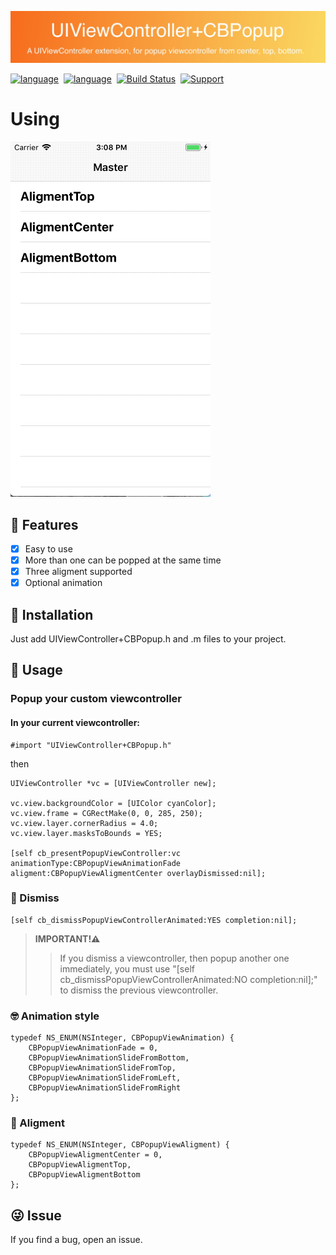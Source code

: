 ![](https://github.com/qcc107/UIViewController-CBPopup/blob/master/title.jpg)

[![language](https://img.shields.io/badge/Language-Objective--C-7D6FFF.svg)](https://developer.apple.com/documentation/objectivec)&nbsp;
[![language](https://img.shields.io/badge/Language-Swift-6986FF.svg)](https://github.com/apple/swift)&nbsp;
[![Build Status](https://travis-ci.org/qcc107/UIViewController-CBPopup.svg?branch=master)](https://travis-ci.org/qcc107/UIViewController-CBPopup)&nbsp;
[![Support](https://img.shields.io/badge/support-iOS%209%2B%20-orange.svg?style=flat)](https://www.apple.com/nl/ios/)

# Using
![](https://github.com/qcc107/UIViewController-CBPopup/blob/master/animation.gif)

## 🌟 Features

- [x] Easy to use
- [x] More than one can be popped at the same time
- [x] Three aligment supported
- [x] Optional animation

## 📲 Installation

Just add UIViewController+CBPopup.h and .m files to your project.

## 🌰 Usage
### Popup your custom viewcontroller

#### In your current viewcontroller:
```obj-c
#import "UIViewController+CBPopup.h"
```
then
```obj-c
UIViewController *vc = [UIViewController new];

vc.view.backgroundColor = [UIColor cyanColor];
vc.view.frame = CGRectMake(0, 0, 285, 250);
vc.view.layer.cornerRadius = 4.0;
vc.view.layer.masksToBounds = YES;

[self cb_presentPopupViewController:vc animationType:CBPopupViewAnimationFade aligment:CBPopupViewAligmentCenter overlayDismissed:nil];

```

### 📴 Dismiss

```obj-c
[self cb_dismissPopupViewControllerAnimated:YES completion:nil];
```
> **IMPORTANT!⚠️**
>>If you dismiss a viewcontroller, then popup another one immediately, you must use "[self cb_dismissPopupViewControllerAnimated:NO completion:nil];" to dismiss the previous viewcontroller. 


### 🤓 Animation style
```obj-c
typedef NS_ENUM(NSInteger, CBPopupViewAnimation) {
    CBPopupViewAnimationFade = 0,
    CBPopupViewAnimationSlideFromBottom,
    CBPopupViewAnimationSlideFromTop,
    CBPopupViewAnimationSlideFromLeft,
    CBPopupViewAnimationSlideFromRight
};
```

### 🌿 Aligment
```obj-c
typedef NS_ENUM(NSInteger, CBPopupViewAligment) {
    CBPopupViewAligmentCenter = 0,
    CBPopupViewAligmentTop,
    CBPopupViewAligmentBottom
};
```
## 😜 Issue
If you find a bug, open an issue.